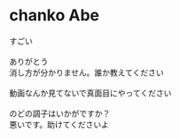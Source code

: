 # chanko Abe
すごい<br>
</br>ありがとう
<br>消し方が分かりません。誰か教えてください</br>
<br>動画なんか見てないで真面目にやってください</br>
<br>のどの調子はいかがですか？
<br>悪いです。助けてくださいよ

